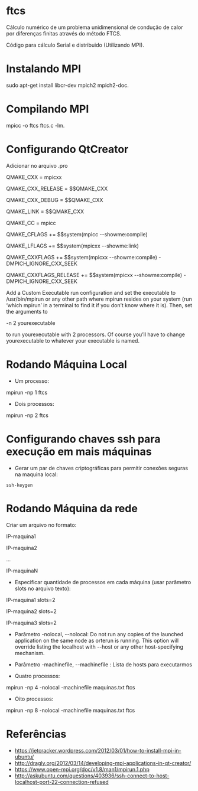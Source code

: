 ftcs
====

Cálculo numérico de um problema unidimensional de condução de calor por diferenças finitas através do método FTCS.

Código para cálculo Serial e distribuido (Utilizando MPI).

Instalando MPI
==========================

sudo apt-get install libcr-dev mpich2 mpich2-doc.

Compilando MPI
==========================

mpicc -o ftcs ftcs.c -lm.

Configurando QtCreator
==========================
Adicionar no arquivo .pro

QMAKE_CXX = mpicxx

QMAKE_CXX_RELEASE = $$QMAKE_CXX

QMAKE_CXX_DEBUG = $$QMAKE_CXX

QMAKE_LINK = $$QMAKE_CXX

QMAKE_CC = mpicc
 
QMAKE_CFLAGS += $$system(mpicc --showme:compile)

QMAKE_LFLAGS += $$system(mpicxx --showme:link)

QMAKE_CXXFLAGS += $$system(mpicxx --showme:compile) -DMPICH_IGNORE_CXX_SEEK

QMAKE_CXXFLAGS_RELEASE += $$system(mpicxx --showme:compile) -DMPICH_IGNORE_CXX_SEEK


Add a Custom Executable run configuration and set the executable to /usr/bin/mpirun or any other path where mpirun resides on your system (run ‘which mpirun’ in a terminal to find it if you don’t know where it is). Then, set the arguments to

-n 2 yourexecutable

to run yourexecutable with 2 processors. Of course you’ll have to change yourexecutable to whatever your executable is named.

Rodando Máquina Local
===========================

* Um processo:

mpirun -np 1 ftcs

* Dois processos:

mpirun -np 2 ftcs

Configurando chaves ssh para execução em mais máquinas
===========================

* Gerar um par de chaves criptográficas para permitir conexões seguras na maquina local:
```shell
ssh-keygen
```

Rodando Máquina da rede
===========================
Criar um arquivo no formato:

IP-maquina1

IP-maquina2

...

IP-maquinaN


* Especificar quantidade de processos em cada máquina (usar parâmetro slots no arquivo texto):

IP-maquina1 slots=2

IP-maquina2 slots=2

IP-maquina3 slots=2

* Parâmetro -nolocal, --nolocal: Do not run any copies of the launched application on the same node as orterun is running. This option will override listing the localhost with --host or any other host-specifying mechanism.
* Parâmetro -machinefile, --machinefile <machinefile>: Lista de hosts para executarmos

* Quatro processos:

mpirun -np 4 -nolocal -machinefile maquinas.txt ftcs

* Oito processos:

mpirun -np 8 -nolocal -machinefile maquinas.txt ftcs


Referências
===========================

* https://jetcracker.wordpress.com/2012/03/01/how-to-install-mpi-in-ubuntu/
* http://dragly.org/2012/03/14/developing-mpi-applications-in-qt-creator/ 
* https://www.open-mpi.org/doc/v1.8/man1/mpirun.1.php
* http://askubuntu.com/questions/403936/ssh-connect-to-host-localhost-port-22-connection-refused 
